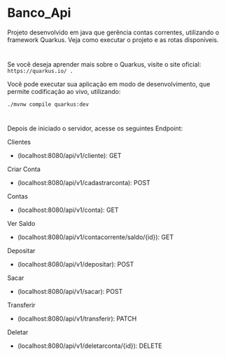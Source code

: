 # Banco_Api

Projeto desenvolvido em java que gerência contas correntes, utilizando o framework Quarkus. Veja como executar o projeto e as rotas disponíveis.
#
Se você deseja aprender mais sobre o Quarkus, visite o site oficial: `https://quarkus.io/ .`

Você pode executar sua aplicação em modo de desenvolvimento, que permite codificação ao vivo, utilizando:

`./mvnw compile quarkus:dev`
#
Depois de iniciado o servidor, acesse os seguintes Endpoint:

Clientes 
* (localhost:8080/api/v1/cliente): GET

Criar Conta
* (localhost:8080/api/v1/cadastrarconta): POST

Contas
* (localhost:8080/api/v1/conta): GET

Ver Saldo
* (localhost:8080/api/v1/contacorrente/saldo/{id}): GET

Depositar
* (localhost:8080/api/v1/depositar): POST

Sacar
* (localhost:8080/api/v1/sacar): POST

Transferir
* (localhost:8080/api/v1/transferir): PATCH

Deletar
* (localhost:8080/api/v1/deletarconta/{id}): DELETE
